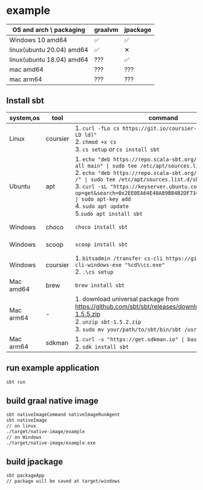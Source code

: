 # example

|OS and arch \\ packaging |graalvm|jpackage|
|---|---|---|
|Windows 10 amd64|✅|✅|
|linux(ubuntu 20.04) amd64|✅|✕|
|linux(ubuntu 18.04) amd64|???|✅|
|mac amd64|???|???|
|mac arm64|???|???|

## Install sbt

|system,os|tool|command|note|
|---|---|---|---|
|Linux |coursier|1. `curl -fLo cs https://git.io/coursier-cli-"$(uname \| tr LD ld)"` <br/> 2. `chmod +x cs` <br/>3. `cs setup` or `cs install sbt`|https://get-coursier.io/docs/cli-installation#linux-macos|
|Ubuntu|apt|1. `echo "deb https://repo.scala-sbt.org/scalasbt/debian all main" \| sudo tee /etc/apt/sources.list.d/sbt.list`<br>2. `echo "deb https://repo.scala-sbt.org/scalasbt/debian /" \| sudo tee /etc/apt/sources.list.d/sbt_old.list` <br>3. `curl -sL "https://keyserver.ubuntu.com/pks/lookup?op=get&search=0x2EE0EA64E40A89B84B2DF73499E82A75642AC823" \| sudo apt-key add`<br> 4. `sudo apt update`<br/>5.`sudo apt install sbt` |https://www.scala-sbt.org/1.x/docs/Installing-sbt-on-Linux.html|
|Windows| choco | `choco install sbt`|https://www.scala-sbt.org/1.x/docs/Installing-sbt-on-Windows.html|
|Windows| scoop | `scoop install sbt`|https://www.scala-sbt.org/1.x/docs/Installing-sbt-on-Windows.html|
|Windows | coursier|1. `bitsadmin /transfer cs-cli https://git.io/coursier-cli-windows-exe "%cd%\cs.exe"` <br/>2. `.\cs setup`|https://get-coursier.io/docs/cli-installation#windows|
|Mac amd64|brew|`brew install sbt`| https://www.scala-sbt.org/1.x/docs/Installing-sbt-on-Mac.html|
|Mac arm64| - |1. download universal package from https://github.com/sbt/sbt/releases/download/v1.5.5/sbt-1.5.5.zip<br/>2. `unzip sbt-1.5.2.zip`<br/>3. `sudo mv your/path/to/sbt/bin/sbt /usr/local/bin` |
|Mac arm64|sdkman|1. `curl -s "https://get.sdkman.io" \| bash`<br>2. `sdk install sbt` |https://stackoverflow.com/questions/66464412/install-scala-to-apple-silicon|
## run example application

```sh
sbt run
```
## build graal native image

```sh
sbt nativeImageCommand nativeImageRunAgent
sbt nativeImage
// on linux
./target/native-image/example
// on Windows
./target/native-image/example.exe
```

## build jpackage

```sh
sbt packageApp
// package will be saved at target/windows
```
